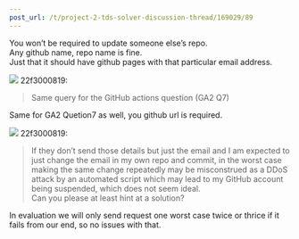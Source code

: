 ```yaml
---
post_url: /t/project-2-tds-solver-discussion-thread/169029/89
---
```

You won’t be required to update someone else’s repo.  
Any github name, repo name is fine.  
Just that it should have github pages with that particular email address.

![](https://dub1.discourse-cdn.com/flex013/user_avatar/discourse.onlinedegree.iitm.ac.in/22f3000819/48/66738_2.png) 22f3000819:

> Same query for the GitHub actions question (GA2 Q7)

Same for GA2 Quetion7 as well, you github url is required.

![](https://dub1.discourse-cdn.com/flex013/user_avatar/discourse.onlinedegree.iitm.ac.in/22f3000819/48/66738_2.png) 22f3000819:

> If they don’t send those details but just the email and I am expected to just change the email in my own repo and commit, in the worst case making the same change repeatedly may be misconstrued as a DDoS attack by an automated script which may lead to my GitHub account being suspended, which does not seem ideal.  
> Can you please at least hint at a solution?

In evaluation we will only send request one worst case twice or thrice if it fails from our end, so no issues with that.
